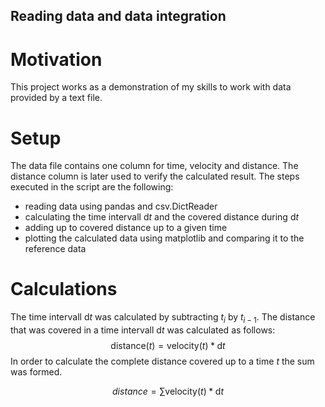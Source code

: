 ## Reading data and data integration
# Motivation
This project works as a demonstration of my skills to work with data provided by a text file.
# Setup
The data file contains one column for time, velocity and distance. The distance column is later used to verify the calculated result.
The steps executed in the script are the following:
- reading data using pandas and csv.DictReader
- calculating the time intervall d$t$ and the covered distance during d$t$
- adding up to covered distance up to a given time
- plotting the calculated data using matplotlib and comparing it to the reference data
# Calculations

The time intervall d$t$ was calculated by subtracting $t_i$  by $t_{i-1}$.
The distance that was covered in a time intervall d$t$ was calculated as follows:
$$
\text{distance}(t) = \text{velocity}(t) * \text{d}t
$$
In order to calculate the complete distance covered up to a time $t$ the sum was formed.
```math
distance = \sum \text{velocity}(t) * \text{d}t
```
